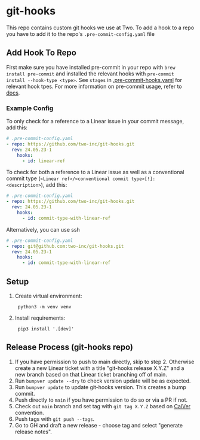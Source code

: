 # git-hooks

This repo contains custom git hooks we use at Two. To add a hook to a repo you have to add it to the repo's `.pre-commit-config.yaml` file

## Add Hook To Repo

First make sure you have installed pre-commit in your repo with `brew install pre-commit` and installed the relevant hooks with `pre-commit install --hook-type <type>`. See `stages` in [.pre-commit-hooks.yaml](.pre-commit-hooks.yaml) for relevant hook tpes. For more information on pre-commit usage, refer to [docs](https://pre-commit.com/#developing-hooks-interactively).

### Example Config

To only check for a reference to a Linear issue in your commit message, add this:

```yaml
# .pre-commit-config.yaml
- repo: https://github.com/two-inc/git-hooks.git
  rev: 24.05.23-1
    hooks:
      - id: linear-ref
```

To check for both a reference to a Linear issue as well as a conventional commit type (`<Linear ref>/<conventional commit type>[!]: <description>`), add this:

```yaml
# .pre-commit-config.yaml
- repo: https://github.com/two-inc/git-hooks.git
  rev: 24.05.23-1
    hooks:
      - id: commit-type-with-linear-ref
```

Alternatively, you can use ssh

```yaml
# .pre-commit-config.yaml
- repo: git@github.com:two-inc/git-hooks.git
  rev: 24.05.23-1
    hooks:
      - id: commit-type-with-linear-ref
```


## Setup
1. Create virtual environment:

        python3 -m venv venv

2. Install requirements:

        pip3 install '.[dev]'

## Release Process (git-hooks repo)

1. If you have permission to push to main directly, skip to step 2. Otherwise create a new Linear ticket with a title "git-hooks release X.Y.Z" and a new branch based on that Linear ticket branching off of main.
2. Run `bumpver update --dry` to check version update will be as expected.
5. Run `bumpver update` to update git-hooks version. This creates a bump commit.
6. Push directly to `main` if you have permission to do so or via a PR if not.
8. Check out `main` branch and set tag with `git tag X.Y.Z` based on [CalVer](https://calver.org/) convention.
9. Push tags with `git push --tags`.
10. Go to GH and draft a new release - choose tag and select "generate release notes".
